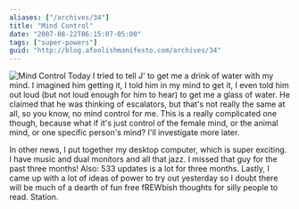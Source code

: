 ```yaml
---
aliases: ["/archives/34"]
title: "Mind Control"
date: "2007-08-22T06:15:07-05:00"
tags: ["super-powers"]
guid: "http://blog.afoolishmanifesto.com/archives/34"
---
```

![Mind Control](/wp-content/uploads/2007/08/mindcontrol2.png) Today I tried to tell J' to get me a drink of water with my mind. I imagined him getting it, I told him in my mind to get it, I even told him out loud (but not loud enough for him to hear) to get me a glass of water. He claimed that he was thinking of escalators, but that's not really the same at all, so you know, no mind control for me. This is a really complicated one though, because what if it's just control of the female mind, or the animal mind, or one specific person's mind? I'll investigate more later.

In other news, I put together my desktop computer, which is super exciting. I have music and dual monitors and all that jazz. I missed that guy for the past three months! Also: 533 updates is a lot for three months. Lastly, I came up with a lot of ideas of power to try out yesterday so I doubt there will be much of a dearth of fun free fREWbish thoughts for silly people to read. Station.

